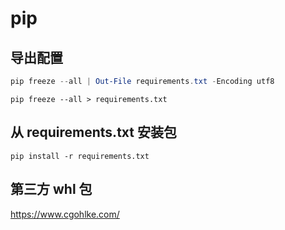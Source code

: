 # pip

## 导出配置

```powershell
pip freeze --all | Out-File requirements.txt -Encoding utf8
```

```shell
pip freeze --all > requirements.txt
```

## 从 requirements.txt 安装包

```shell
pip install -r requirements.txt
```

## 第三方 whl 包

https://www.cgohlke.com/
